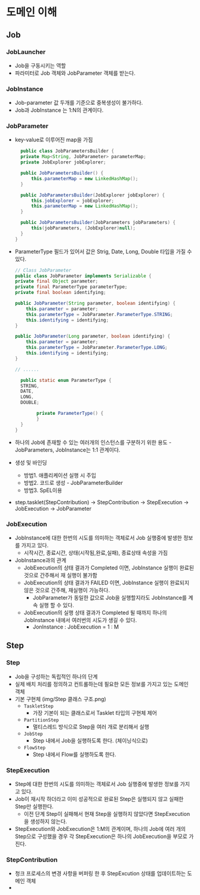 # 도메인 이해

## Job
### JobLauncher 
- Job을 구동시키는 역할
- 파라미터로 Job 객체와 JobParameter 객체를 받는다.

### JobInstance
- Job-parameter 값 두개를 기준으로 중복생성이 불가하다.
- Job과 JobInstance 는 1:N의 관계이다.

### JobParameter
- key-value로 이루어진 map을 가짐
    ```java
      public class JobParametersBuilder {
      private Map<String, JobParameter> parameterMap;
      private JobExplorer jobExplorer;

      public JobParametersBuilder() {
          this.parameterMap = new LinkedHashMap();
      }

      public JobParametersBuilder(JobExplorer jobExplorer) {
          this.jobExplorer = jobExplorer;
          this.parameterMap = new LinkedHashMap();
      }

      public JobParametersBuilder(JobParameters jobParameters) {
          this(jobParameters, (JobExplorer)null);
      }
    }
    ```
- ParameterType 필드가 있어서 값은 Strig, Date, Long, Double 타입을 가질 수 있다.
    ```java
  // Class JobParameter
  public class JobParameter implements Serializable {
    private final Object parameter;
    private final ParameterType parameterType;
    private final boolean identifying;

    public JobParameter(String parameter, boolean identifying) {
        this.parameter = parameter;
        this.parameterType = JobParameter.ParameterType.STRING;
        this.identifying = identifying;
    }

    public JobParameter(Long parameter, boolean identifying) {
        this.parameter = parameter;
        this.parameterType = JobParameter.ParameterType.LONG;
        this.identifying = identifying;
    }
  
  // ......
  
      public static enum ParameterType {
      STRING,
      DATE,
      LONG,
      DOUBLE;
    
            private ParameterType() {
            }
      }
    }
    ```
    
- 하나의 Job에 존재할 수 있는 여러개의 인스턴스를 구분하기 위한 용도
      - JobParameters, JobInstance는 1:1 관계이다.
  
- 생성 및 바인딩
  - 방법1. 애플리케이션 실행 시 주입
  - 방법2. 코드로 생성 - JobParameterBuilder
  - 방법3. SpEL이용

- step.tasklet(StepContribution) -> StepContribution -> StepExecution -> JobExecution -> JobParameter

### JobExecution
- JobInstance에 대한 한번의 시도를 의미하는 객체로서 Job 실행중에 발생한 정보를 가지고 있다.
  - 시작시간, 종료시간, 상태(시작됨,완료,실패), 종료상태 속성을 가짐
- JobInstance과의 관계
  - JobExecution의  상태 결과가 Completed 이면, JobInstance 실행이 완료된 것으로 간주해서 재 실행이 불가함
  - JobExecution의  상태 결과가 FAILED 이면, JobInstance 실행이 완료되지 않은 것으로 간주해, 재실행이 가능하다.
    - JobParameter가 동일한 값으로 Job을 실행할지라도 JobInstance를 계속 실행 할 수 있다.
  - JobExecution의 실행 상태 결과가 Completed 될 때까지 하나의 JobInstance 내에서 여러번의 시도가 생길 수 있다.
    - JonInstance : JobExecution = 1 : M

## Step
### Step
- Job을 구성하는 독립적인 하나의 단계
- 실제 배치 처리를 정의하고 컨트롤하는데 필요한 모든 정보를 가지고 있는 도메인 객체
- 기본 구현체 (img/Step 클래스 구조.png)
  - `TaskletStep`
    - 가장 기본이 되는 클래스로서 Tasklet 타입의 구현체 제어
  - `PartitionStep`
    - 멀티스레드 방식으로 Step을 여러 개로 분리해서 실행
  - `JobStep`
    - Step 내에서 Job을 실행하도록 한다. (체이닝식으로)
  - `FlowStep`
    - Step 내에서 Flow를 실행하도록 한다. 

### StepExecution
- Step에 대한 한번의 시도를 의미하는 객체로서 Job 실행중에 발생한 정보를 가지고 있다.
- Job이 재시작 하더라고 이미 성공적으로 완료된 Step은 실행되지 않고 실패한 Step만 실행한다.
  - 이전 단계 Step이 실패해서 현재 Step을 실행하지 않았다면 StepExecution을 생성하지 않는다.
- StepExecution와 JobExecution은 1:M의 관계이며, 하나의 Job에 여러 개의 Step으로 구성했을 경우 
  각 StepExecution은 하나의 JobExecution을 부모로 가진다.

### StepContribution
- 청크 프로세스의 변경 사항을 버퍼링 한 후 StepExcution 상태를 업데이트하는 도메인 객체
- 